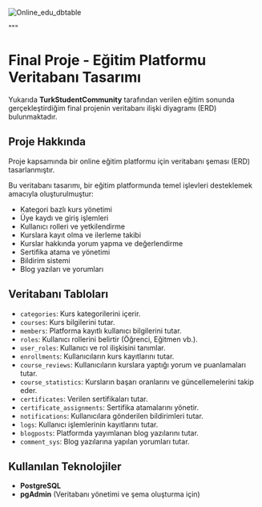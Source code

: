 ![Online_edu_dbtable](https://github.com/user-attachments/assets/0ab0e9c0-438e-4db4-965c-8feab74769dc)

"""
# Final Proje - Eğitim Platformu Veritabanı Tasarımı

Yukarıda **TurkStudentCommunity** tarafından verilen eğitim sonunda gerçekleştirdiğim final projenin veritabanı ilişki diyagramı (ERD) bulunmaktadır.

## Proje Hakkında

Proje kapsamında bir online eğitim platformu için veritabanı şeması (ERD) tasarlanmıştır.

Bu veritabanı tasarımı, bir eğitim platformunda temel işlevleri desteklemek amacıyla oluşturulmuştur:

- Kategori bazlı kurs yönetimi
- Üye kaydı ve giriş işlemleri
- Kullanıcı rolleri ve yetkilendirme
- Kurslara kayıt olma ve ilerleme takibi
- Kurslar hakkında yorum yapma ve değerlendirme
- Sertifika atama ve yönetimi
- Bildirim sistemi
- Blog yazıları ve yorumları

## Veritabanı Tabloları

- `categories`: Kurs kategorilerini içerir.
- `courses`: Kurs bilgilerini tutar.
- `members`: Platforma kayıtlı kullanıcı bilgilerini tutar.
- `roles`: Kullanıcı rollerini belirtir (Öğrenci, Eğitmen vb.).
- `user_roles`: Kullanıcı ve rol ilişkisini tanımlar.
- `enrollments`: Kullanıcıların kurs kayıtlarını tutar.
- `course_reviews`: Kullanıcıların kurslara yaptığı yorum ve puanlamaları tutar.
- `course_statistics`: Kursların başarı oranlarını ve güncellemelerini takip eder.
- `certificates`: Verilen sertifikaları tutar.
- `certificate_assignments`: Sertifika atamalarını yönetir.
- `notifications`: Kullanıcılara gönderilen bildirimleri tutar.
- `logs`: Kullanıcı işlemlerinin kayıtlarını tutar.
- `blogposts`: Platformda yayımlanan blog yazılarını tutar.
- `comment_sys`: Blog yazılarına yapılan yorumları tutar.

## Kullanılan Teknolojiler

- **PostgreSQL**
- **pgAdmin** (Veritabanı yönetimi ve şema oluşturma için)
